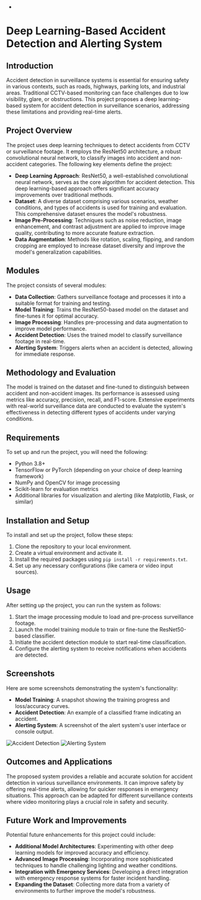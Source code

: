 -

# Deep Learning-Based Accident Detection and Alerting System

## Introduction
Accident detection in surveillance systems is essential for ensuring safety in various contexts, such as roads, highways, parking lots, and industrial areas. Traditional CCTV-based monitoring can face challenges due to low visibility, glare, or obstructions. This project proposes a deep learning-based system for accident detection in surveillance scenarios, addressing these limitations and providing real-time alerts.

## Project Overview
The project uses deep learning techniques to detect accidents from CCTV or surveillance footage. It employs the ResNet50 architecture, a robust convolutional neural network, to classify images into accident and non-accident categories. The following key elements define the project:

- **Deep Learning Approach**: ResNet50, a well-established convolutional neural network, serves as the core algorithm for accident detection. This deep learning-based approach offers significant accuracy improvements over traditional methods.
- **Dataset**: A diverse dataset comprising various scenarios, weather conditions, and types of accidents is used for training and evaluation. This comprehensive dataset ensures the model's robustness.
- **Image Pre-Processing**: Techniques such as noise reduction, image enhancement, and contrast adjustment are applied to improve image quality, contributing to more accurate feature extraction.
- **Data Augmentation**: Methods like rotation, scaling, flipping, and random cropping are employed to increase dataset diversity and improve the model's generalization capabilities.

## Modules
The project consists of several modules:

- **Data Collection**: Gathers surveillance footage and processes it into a suitable format for training and testing.
- **Model Training**: Trains the ResNet50-based model on the dataset and fine-tunes it for optimal accuracy.
- **Image Processing**: Handles pre-processing and data augmentation to improve model performance.
- **Accident Detection**: Uses the trained model to classify surveillance footage in real-time.
- **Alerting System**: Triggers alerts when an accident is detected, allowing for immediate response.

## Methodology and Evaluation
The model is trained on the dataset and fine-tuned to distinguish between accident and non-accident images. Its performance is assessed using metrics like accuracy, precision, recall, and F1-score. Extensive experiments with real-world surveillance data are conducted to evaluate the system's effectiveness in detecting different types of accidents under varying conditions.

## Requirements
To set up and run the project, you will need the following:

- Python 3.8+
- TensorFlow or PyTorch (depending on your choice of deep learning framework)
- NumPy and OpenCV for image processing
- Scikit-learn for evaluation metrics
- Additional libraries for visualization and alerting (like Matplotlib, Flask, or similar)

## Installation and Setup
To install and set up the project, follow these steps:

1. Clone the repository to your local environment.
2. Create a virtual environment and activate it.
3. Install the required packages using `pip install -r requirements.txt`.
4. Set up any necessary configurations (like camera or video input sources).

## Usage
After setting up the project, you can run the system as follows:

1. Start the image processing module to load and pre-process surveillance footage.
2. Launch the model training module to train or fine-tune the ResNet50-based classifier.
3. Initiate the accident detection module to start real-time classification.
4. Configure the alerting system to receive notifications when accidents are detected.

## Screenshots
Here are some screenshots demonstrating the system's functionality:

- **Model Training**: A snapshot showing the training progress and loss/accuracy curves.
- **Accident Detection**: An example of a classified frame indicating an accident.
- **Alerting System**: A screenshot of the alert system's user interface or console output.

![Accident Detection](path/to/accident-detection-screenshot.png)
![Alerting System](path/to/alerting-system-screenshot.png)

## Outcomes and Applications
The proposed system provides a reliable and accurate solution for accident detection in various surveillance environments. It can improve safety by offering real-time alerts, allowing for quicker responses in emergency situations. This approach can be adapted for different surveillance contexts where video monitoring plays a crucial role in safety and security.

## Future Work and Improvements
Potential future enhancements for this project could include:

- **Additional Model Architectures**: Experimenting with other deep learning models for improved accuracy and efficiency.
- **Advanced Image Processing**: Incorporating more sophisticated techniques to handle challenging lighting and weather conditions.
- **Integration with Emergency Services**: Developing a direct integration with emergency response systems for faster incident handling.
- **Expanding the Dataset**: Collecting more data from a variety of environments to further improve the model's robustness.


